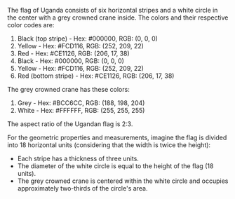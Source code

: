 The flag of Uganda consists of six horizontal stripes and a white circle in the center with a grey crowned crane inside. The colors and their respective color codes are:

1. Black (top stripe) - Hex: #000000, RGB: (0, 0, 0)
2. Yellow - Hex: #FCD116, RGB: (252, 209, 22)
3. Red - Hex: #CE1126, RGB: (206, 17, 38)
4. Black - Hex: #000000, RGB: (0, 0, 0)
5. Yellow - Hex: #FCD116, RGB: (252, 209, 22)
6. Red (bottom stripe) - Hex: #CE1126, RGB: (206, 17, 38)

The grey crowned crane has these colors:
1. Grey - Hex: #BCC6CC, RGB: (188, 198, 204)
2. White - Hex: #FFFFFF, RGB: (255, 255, 255)

The aspect ratio of the Ugandan flag is 2:3.

For the geometric properties and measurements, imagine the flag is divided into 18 horizontal units (considering that the width is twice the height):

- Each stripe has a thickness of three units.
- The diameter of the white circle is equal to the height of the flag (18 units).
- The grey crowned crane is centered within the white circle and occupies approximately two-thirds of the circle's area.